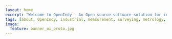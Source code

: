 ```yaml
---
layout: home
excerpt: "Welcome to OpenIndy - An Open source software solution for industrial measurement"
tags: [about, OpenIndy, industrial, measurement, surveying, metrology, laser, tracker, tacheometer, tachymeter, Industrie, Vermessung]
image:
  feature: banner_oi_proto.jpg
---
```

